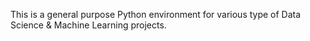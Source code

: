 This is a general purpose Python environment for various type of Data Science & Machine Learning projects.
